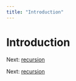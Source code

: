 ```yaml
---
title: "Introduction"
---
```


# Introduction

Next: [recursion](recursion.md)

Next: [recursion](recursion.md)
